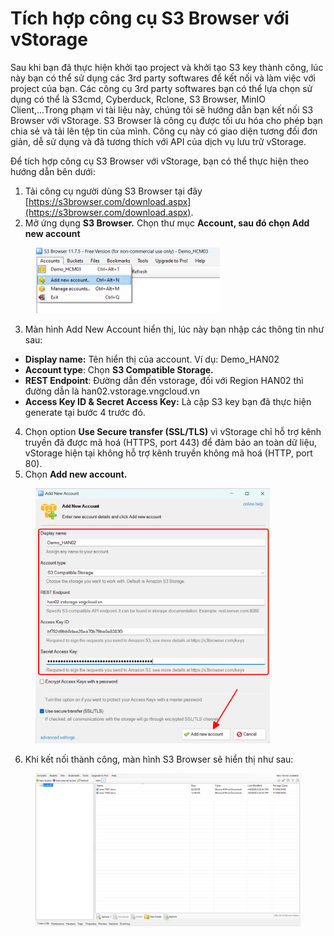# Tích hợp công cụ S3 Browser với vStorage

Sau khi bạn đã thực hiện khởi tạo project và khởi tạo S3 key thành công, lúc này bạn có thể sử dụng các 3rd party softwares để kết nối và làm việc với project của bạn. Các công cụ 3rd party softwares bạn có thể lựa chọn sử dụng có thể là S3cmd, Cyberduck, Rclone, S3 Browser, MinIO Client,...Trong phạm vi tài liệu này, chúng tôi sẽ hướng dẫn bạn kết nối S3 Browser với vStorage. S3 Browser là công cụ được tối ưu hóa cho phép bạn chia sẻ và tải lên tệp tin của mình. Công cụ này có giao diện tương đối đơn giản, dễ sử dụng và đã tương thích với API của dịch vụ lưu trữ vStorage.&#x20;

Để tích hợp công cụ S3 Browser với vStorage, bạn có thể thực hiện theo hướng dẫn bên dưới:

1. Tải công cụ người dùng S3 Browser tại đây [https://s3browser.com/download.aspx](https://s3browser.com/download.aspx).
2. Mở ứng dụng **S3 Browser.** Chọn thư mục **Account, sau đó chọn Add new account**

<figure><img src="../../../../../.gitbook/assets/image (585).png" alt="" width="295"><figcaption></figcaption></figure>



3. Màn hình Add New Account hiển thị, lúc này bạn nhập các thông tin như sau:

* **Display name:** Tên hiển thị của account. Ví dụ: Demo\_HAN02
* **Account type**: Chọn **S3 Compatible Storage.**
* **REST Endpoint**: Đường dẫn đến vstorage, đối với Region HAN02 thì đường dẫn là han02.vstorage.vngcloud.vn
* **Access Key ID & Secret Access Key:** Là cặp S3 key bạn đã thực hiện generate tại bước 4 trước đó.

4. Chọn option **Use Secure transfer (SSL/TLS)** vì vStorage chỉ hỗ trợ kênh truyền đã được mã hoá (HTTPS, port 443) để đảm bảo an toàn dữ liệu, vStorage hiện tại không hỗ trợ kênh truyền không mã hoá (HTTP, port 80).
5. Chọn **Add new account.**

<figure><img src="../../../../../.gitbook/assets/image (992).png" alt="" width="375"><figcaption></figcaption></figure>

6. Khi kết nối thành công, màn hình S3 Browser sẽ hiển thị như sau:&#x20;

<figure><img src="../../../../../.gitbook/assets/image (993).png" alt=""><figcaption></figcaption></figure>
